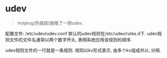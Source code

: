 # udev
> hotplug(热插拔)狠推了一把udev.

配置文件: /etc/udev/udev.conf
默认的udev规则在/etc/udev/rules.d下. udev规则文件的文件名通常以两个数字开头, 表明系统应用该规则的顺序.

udev规则文件的一行就是一条规则. 规则以kv形式表示, 由多个kv组成并以`,`分隔.